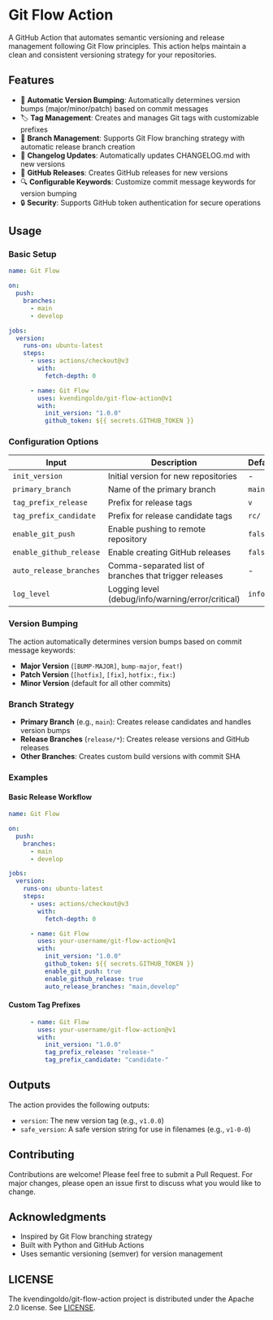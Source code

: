 # Git Flow Action

A GitHub Action that automates semantic versioning and release management following Git Flow principles. This action helps maintain a clean and consistent versioning strategy for your repositories.

## Features

- 🔄 **Automatic Version Bumping**: Automatically determines version bumps (major/minor/patch) based on commit messages
- 🏷️ **Tag Management**: Creates and manages Git tags with customizable prefixes
- 🌳 **Branch Management**: Supports Git Flow branching strategy with automatic release branch creation
- 📝 **Changelog Updates**: Automatically updates CHANGELOG.md with new versions
- 🚀 **GitHub Releases**: Creates GitHub releases for new versions
- 🔍 **Configurable Keywords**: Customize commit message keywords for version bumping
- 🔒 **Security**: Supports GitHub token authentication for secure operations

## Usage

### Basic Setup

```yaml
name: Git Flow

on:
  push:
    branches:
      - main
      - develop

jobs:
  version:
    runs-on: ubuntu-latest
    steps:
      - uses: actions/checkout@v3
        with:
          fetch-depth: 0

      - name: Git Flow
        uses: kvendingoldo/git-flow-action@v1
        with:
          init_version: "1.0.0"
          github_token: ${{ secrets.GITHUB_TOKEN }}
```

### Configuration Options

| Input | Description | Default | Required |
|-------|-------------|---------|----------|
| `init_version` | Initial version for new repositories | - | Yes |
| `primary_branch` | Name of the primary branch | `main` | No |
| `tag_prefix_release` | Prefix for release tags | `v` | No |
| `tag_prefix_candidate` | Prefix for release candidate tags | `rc/` | No |
| `enable_git_push` | Enable pushing to remote repository | `false` | No |
| `enable_github_release` | Enable creating GitHub releases | `false` | No |
| `auto_release_branches` | Comma-separated list of branches that trigger releases | - | No |
| `log_level` | Logging level (debug/info/warning/error/critical) | `info` | No |

### Version Bumping

The action automatically determines version bumps based on commit message keywords:

- **Major Version** (`[BUMP-MAJOR]`, `bump-major`, `feat!`)
- **Patch Version** (`[hotfix]`, `[fix]`, `hotfix:`, `fix:`)
- **Minor Version** (default for all other commits)

### Branch Strategy

- **Primary Branch** (e.g., `main`): Creates release candidates and handles version bumps
- **Release Branches** (`release/*`): Creates release versions and GitHub releases
- **Other Branches**: Creates custom build versions with commit SHA

### Examples

#### Basic Release Workflow

```yaml
name: Git Flow

on:
  push:
    branches:
      - main
      - develop

jobs:
  version:
    runs-on: ubuntu-latest
    steps:
      - uses: actions/checkout@v3
        with:
          fetch-depth: 0

      - name: Git Flow
        uses: your-username/git-flow-action@v1
        with:
          init_version: "1.0.0"
          github_token: ${{ secrets.GITHUB_TOKEN }}
          enable_git_push: true
          enable_github_release: true
          auto_release_branches: "main,develop"
```

#### Custom Tag Prefixes

```yaml
      - name: Git Flow
        uses: your-username/git-flow-action@v1
        with:
          init_version: "1.0.0"
          tag_prefix_release: "release-"
          tag_prefix_candidate: "candidate-"
```

## Outputs

The action provides the following outputs:

- `version`: The new version tag (e.g., `v1.0.0`)
- `safe_version`: A safe version string for use in filenames (e.g., `v1-0-0`)

## Contributing

Contributions are welcome! Please feel free to submit a Pull Request. For major changes, please open an issue first to discuss what you would like to change.


## Acknowledgments

- Inspired by Git Flow branching strategy
- Built with Python and GitHub Actions
- Uses semantic versioning (semver) for version management


<a href="https://star-history.com/#kvendingoldo/git-flow-action&Date">
  <picture>
    <source media="(prefers-color-scheme: dark)" srcset="https://api.star-history.com/svg?repos=kvendingoldo/git-flow-action&type=Date&theme=dark" />
    <source media="(prefers-color-scheme: light)" srcset="https://api.star-history.com/svg?repos=kvendingoldo/git-flow-action&type=Date" />
  </picture>
</a>

<!-- markdownlint-enable no-inline-html -->

<a id="licence"></a>
## LICENSE
The kvendingoldo/git-flow-action project is distributed under the Apache 2.0 license. See [LICENSE](LICENSE).
